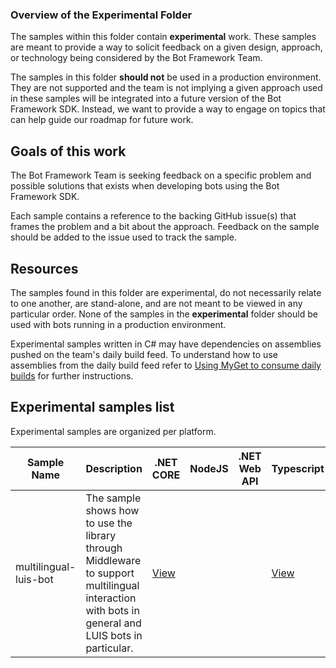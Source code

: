 ### Overview of the Experimental Folder

The samples within this folder contain **experimental** work.  These samples are meant to provide a way to solicit
feedback on a given design, approach, or technology being considered by the Bot Framework Team.

The samples in this folder **should not** be used in a production environment.  They are not supported and the team is not implying a given approach used in these samples will be integrated into a future version of the Bot Framework SDK.  Instead, we want to provide a way to engage on topics that can help guide our roadmap for future work.

## Goals of this work

The Bot Framework Team is seeking feedback on a specific problem and possible solutions that exists when developing bots using the Bot Framework SDK.

Each sample contains a reference to the backing GitHub issue(s) that frames the problem and a bit about the approach.  Feedback on the sample should be added to the issue used to track the sample.


## Resources

The samples found in this folder are experimental, do not necessarily relate to one another, are stand-alone, and are not meant to be viewed in any particular order.  None of the samples in the **experimental** folder should be used with bots running in a production environment.

Experimental samples written in C# may have dependencies on assemblies pushed on the team's daily build feed.  To understand how to use assemblies from the daily build feed refer to [Using MyGet to consume daily builds](https://github.com/microsoft/botbuilder-dotnet/blob/master/UsingMyGet.md) for further instructions.



## Experimental samples list

Experimental samples are organized per platform.


| Sample Name           | Description                                                                    | .NET CORE   | NodeJS      | .NET Web API | Typescript  |
|-----------------------|--------------------------------------------------------------------------------|-------------|-------------|--------------|-------------|
|multilingual-luis-bot| The sample shows how to use the library through Middleware to support multilingual interaction with bots in general and LUIS bots in particular.                                                                                                 |[View][cs#1] |  |  | [View][ts#1] |

[cs#1]: ./csharp_dotnetcore/multilingual-luis-bot

[cs#2]: ./qnamaker-activelearning/csharp_dotnetcore

[wa#2]: ./csharp_webapi/#

[ts#1]: ./javascript_typescript/multilingual-luis-bot

[js#1]: ./qnamaker-activelearning/javascript_nodejs
